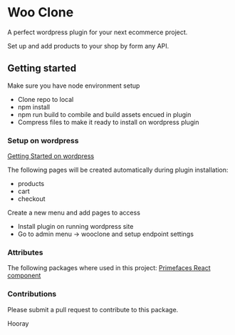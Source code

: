 Woo Clone
=========

A perfect wordpress plugin for your next ecommerce project.

Set up and add products to your shop by form any API.

Getting started
---------------

Make sure you have node environment setup

*   Clone repo to local
*   npm install
*   npm run build to combile and build assets encued in plugin
*   Compress files to make it ready to install on wordpress plugin

### Setup on wordpress

[Getting Started on wordpress](https://en-za.wordpress.org/download/)

The following pages will be created automatically during plugin installation:

*   products
*   cart
*   checkout

Create a new menu and add pages to access

*   Install plugin on running wordpress site
*   Go to admin menu -> wooclone and setup endpoint settings

### Attributes

The following packages where used in this project: [Primefaces React component](https://primefaces.org/)

### Contributions

Please submit a pull request to contribute to this package.


Hooray